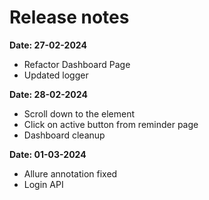 # Release notes
**Date: 27-02-2024**
- Refactor Dashboard Page
- Updated logger

**Date: 28-02-2024**
- Scroll down to the element
- Click on active button from reminder page
- Dashboard cleanup

**Date: 01-03-2024**
- Allure annotation fixed
- Login API